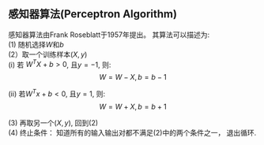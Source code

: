 ## 感知器算法(Perceptron Algorithm)
感知器算法由Frank Roseblatt于1957年提出。 其算法可以描述为:  
(1) 随机选择$W$和$b$  
(2）取一个训练样本$(X, y)$  
(i) 若 $W^TX + b > 0$, 且$y = -1$, 则:  
$$
W = W - X, b = b - 1
$$

(ii) 若$W^Tx + b < 0$, 且$y = 1$, 则:  
$$
W = W + X, b = b + 1
$$

(3) 再取另一个$(X, y)$, 回到(2)  
(4) 终止条件： 知道所有的输入输出对都不满足(2)中的两个条件之一， 退出循环.
